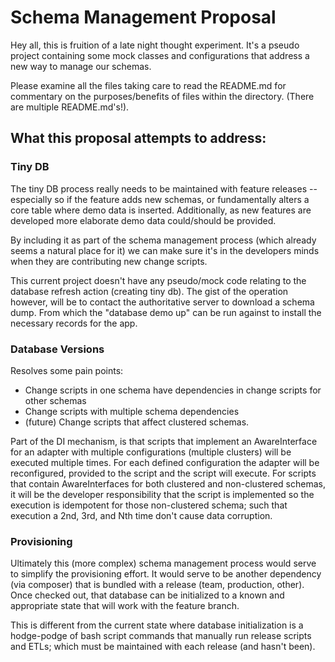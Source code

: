 # Schema Management Proposal
Hey all, this is fruition of a late night thought experiment. It's a pseudo project containing some mock classes and configurations that address a new way to manage our schemas.

Please examine all the files taking care to read the README.md for commentary on the purposes/benefits of files within the directory. (There are multiple README.md's!).

## What this proposal attempts to address:
### Tiny DB
The tiny DB process really needs to be maintained with feature releases -- especially so if the feature adds new schemas, or fundamentally alters a core table where demo data is inserted. Additionally, as new features are developed more elaborate demo data could/should be provided.

By including it as part of the schema management process (which already seems a natural place for it) we can make sure it's in the developers minds when they are contributing new change scripts.

This current project doesn't have any pseudo/mock code relating to the database refresh action (creating tiny db). The gist of the operation however, will be to contact the authoritative server to download a schema dump. From which the "database demo up" can be run against to install the necessary records for the app.

### Database Versions
Resolves some pain points:
  * Change scripts in one schema have dependencies in change scripts for other schemas
  * Change scripts with multiple schema dependencies
  * (future) Change scripts that affect clustered schemas.

  Part of the DI mechanism, is that scripts that implement an <Adapter>AwareInterface for an adapter with multiple configurations (multiple clusters) will be executed multiple times. For each defined configuration the adapter will be reconfigured, provided to the script and the script will execute. For scripts that contain <Adapter>AwareInterfaces for both clustered and non-clustered schemas, it will be the developer responsibility that the script is implemented so the execution is idempotent for those non-clustered schema; such that execution a 2nd, 3rd, and Nth time don't cause data corruption.

### Provisioning
Ultimately this (more complex) schema management process would serve to simplify the provisioning effort. It would serve to be another dependency (via composer) that is bundled with a release (team, production, other). Once checked out, that database can be initialized to a known and appropriate state that will work with the feature branch.

This is different from the current state where database initialization is a hodge-podge of bash script commands that manually run release scripts and ETLs; which must be maintained with each release (and hasn't been).

